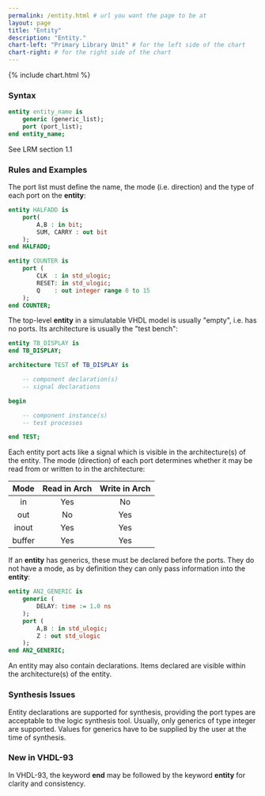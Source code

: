 ```yaml
---
permalink: /entity.html # url you want the page to be at
layout: page
title: "Entity"
description: "Entity."
chart-left: "Primary Library Unit" # for the left side of the chart
chart-right: # for the right side of the chart
---
```


{% include chart.html %}

<h3 class="text-hr"><span>Syntax</span></h3>

```vhdl
entity entity_name is
    generic (generic_list);
    port (port_list);
end entity_name;
```

See LRM section 1.1

<h3 class="text-hr"><span>Rules and Examples</span></h3>

The port list must define the name, the mode (i.e. direction) and the type of each port on the __entity__:
```vhdl
entity HALFADD is
    port(
        A,B : in bit;
        SUM, CARRY : out bit
    );
end HALFADD;

entity COUNTER is
    port (
        CLK  : in std_ulogic;
        RESET: in std_ulogic;
        Q    : out integer range 0 to 15
    );
end COUNTER;
```

The top-level __entity__ in a simulatable VHDL model is usually "empty", i.e. has no ports. Its architecture is usually the "test bench":
```vhdl
entity TB_DISPLAY is
end TB_DISPLAY;

architecture TEST of TB_DISPLAY is

    -- component declaration(s)
    -- signal declarations

begin

    -- component instance(s)
    -- test processes

end TEST;
```

Each entity port acts like a signal which is visible in the architecture(s) of the entity. The mode (direction) of each port determines whether it may be read from or written to in the architecture:

|  Mode  | Read in Arch | Write in Arch |
|:------:|:------------:|:-------------:|
| in     | Yes          | No            |
| out    | No           | Yes           |
| inout  | Yes          | Yes           |
| buffer | Yes          | Yes           |

If an __entity__ has generics, these must be declared before the ports. They do not have a mode, as by definition they can only pass information into the __entity__:
```vhdl
entity AN2_GENERIC is
    generic (
        DELAY: time := 1.0 ns
    );
    port (
        A,B : in std_ulogic;
        Z : out std_ulogic
    );
end AN2_GENERIC;
```

An entity may also contain declarations. Items declared are visible within the architecture(s) of the entity.

<h3 class="text-hr"><span>Synthesis Issues</span></h3>

Entity declarations are supported for synthesis, providing the port types are acceptable to the logic synthesis tool. Usually, only generics of type integer are supported. Values for generics have to be supplied by the user at the time of synthesis.

<h3 class="text-hr"><span>New in VHDL-93</span></h3>

In VHDL-93, the keyword __end__ may be followed by the keyword __entity__ for clarity and consistency.
